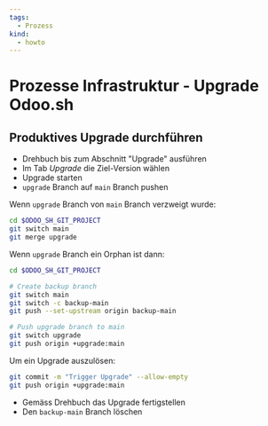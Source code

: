 ```yaml
---
tags:
  - Prozess
kind:
  - howto
---
```

# Prozesse Infrastruktur - Upgrade Odoo.sh

## Produktives Upgrade durchführen

* Drehbuch bis zum Abschnitt "Upgrade" ausführen
* Im Tab *Upgrade* die Ziel-Version wählen
* Upgrade starten
* `upgrade` Branch auf `main` Branch pushen

Wenn `upgrade` Branch von `main` Branch verzweigt wurde:

```bash
cd $ODOO_SH_GIT_PROJECT
git switch main
git merge upgrade
```

Wenn `upgrade` Branch ein Orphan ist dann:

```bash
cd $ODOO_SH_GIT_PROJECT

# Create backup branch
git switch main
git switch -c backup-main
git push --set-upstream origin backup-main

# Push upgrade branch to main
git switch upgrade
git push origin +upgrade:main
```

Um ein Upgrade auszulösen:

```bash
git commit -m "Trigger Upgrade" --allow-empty
git push origin +upgrade:main
```

* Gemäss Drehbuch das Upgrade fertigstellen
* Den `backup-main` Branch löschen